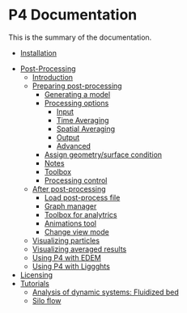 # P4 Documentation

This is the summary of the documentation.

* [Installation](manual/installation.md)
<!-- * [Pre-Processing](manual/pre.md) -->
  <!-- * [Introduction](manual/pre/introduction.md) -->
  <!-- * [Settings](manual/pre/settings.md) -->
* [Post-Processing](manual/post.md)
  * [Introduction](manual/post/introduction.md)
  * [Preparing post-processing](manual/post/post_preprocessing.md)
    * [Generating a model](manual/post/post_generating_a_model.md)
    * [Processing options](manual/post/post_processing_options.md)
      * [Input](manual/post/post_processing_options_frame1.md)
      * [Time Averaging](manual/post/post_processing_options_frame2.md)
      * [Spatial Averaging](manual/post/post_processing_options_frame3.md)
      * [Output](manual/post/post_processing_options_frame4.md)
      * [Advanced](manual/post/post_processing_options_frame5.md)
    * [Assign geometry/surface condition](manual/post/post_assign_geo_and_conditions.md)
    * [Notes](manual/post/post_notes.md)
    * [Toolbox](manual/post/post_toolbox.md)
    * [Processing control](manual/post/post_processing_control.md)
  * [After post-processing](manual/post/post_postprocessing.md)
    * [Load post-process file](manual/post/post_load_results.md)
    * [Graph manager](manual/post/post_graph_manager.md)
    * [Toolbox for analytrics](manual/post/post_toolbox_analytics.md)
    * [Animations tool](manual/post/post_animations.md)
    * [Change view mode](manual/post/post_view_modes.md)
  * [Visualizing particles](manual/post/post_view_particles.md)
  * [Visualizing averaged results](manual/post/post_view_coarse_graining.md)
  * [Using P4 with EDEM](manual/post/post_edem.md)
  * [Using P4 with Liggghts](manual/post/post_liggghts.md)
* [Licensing](Licensing.md)
* [Tutorials](tutorials.md)
  * [Analysis of dynamic systems: Fluidized bed](tutorial1/fluidized_bed.md)
  * [Silo flow](tutorial2/silo_flow.md)